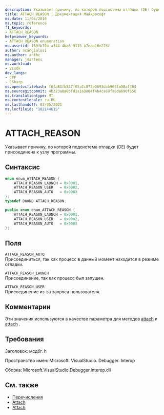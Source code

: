 ```yaml
---
description: Указывает причину, по которой подсистема отладки (DE) будет присоединена к узлу программы.
title: ATTACH_REASON | Документация Майкрософт
ms.date: 11/04/2016
ms.topic: reference
f1_keywords:
- ATTACH_REASON
helpviewer_keywords:
- ATTACH_REASON enumeration
ms.assetid: 159fb70b-a344-4ba6-9115-b7eaa16e228f
author: acangialosi
ms.author: anthc
manager: jmartens
ms.workload:
- vssdk
dev_langs:
- CPP
- CSharp
ms.openlocfilehash: f6fa83fb537f05a2c073e3693dab964fa58af464
ms.sourcegitcommit: 4b323a8a8bfd1a1a9e84f4b4ca88fa8da690f656
ms.translationtype: MT
ms.contentlocale: ru-RU
ms.lasthandoff: 03/05/2021
ms.locfileid: "102144615"
---
```

# <a name="attach_reason"></a>ATTACH_REASON
Указывает причину, по которой подсистема отладки (DE) будет присоединена к узлу программы.

## <a name="syntax"></a>Синтаксис

```cpp
enum enum_ATTACH_REASON {
    ATTACH_REASON_LAUNCH = 0x0001,
    ATTACH_REASON_USER   = 0x0002,
    ATTACH_REASON_AUTO   = 0x0003
};
typedef DWORD ATTACH_REASON;
```

```csharp
public enum enum_ATTACH_REASON {
    ATTACH_REASON_LAUNCH = 0x0001,
    ATTACH_REASON_USER   = 0x0002,
    ATTACH_REASON_AUTO   = 0x0003
};
```

## <a name="fields"></a>Поля
`ATTACH_REASON_AUTO`\
Присоединиться, так как процесс в данный момент находится в режиме отладки.

`ATTACH_REASON_LAUNCH`\
Присоединение, так как процесс был запущен.

`ATTACH_REASON_USER`\
Присоединение из-за запроса пользователя.

## <a name="remarks"></a>Комментарии
Эти значения используются в качестве параметра для методов [attach](../../../extensibility/debugger/reference/idebugengine2-attach.md) и [attach](../../../extensibility/debugger/reference/idebugprogramex2-attach.md) .

## <a name="requirements"></a>Требования
Заголовок: мсдбг. h

Пространство имен: Microsoft. VisualStudio. Debugger. Interop

Сборка: Microsoft.VisualStudio.Debugger.Interop.dll

## <a name="see-also"></a>См. также
- [Перечисления](../../../extensibility/debugger/reference/enumerations-visual-studio-debugging.md)
- [Attach](../../../extensibility/debugger/reference/idebugengine2-attach.md)
- [Attach](../../../extensibility/debugger/reference/idebugprogramex2-attach.md)
